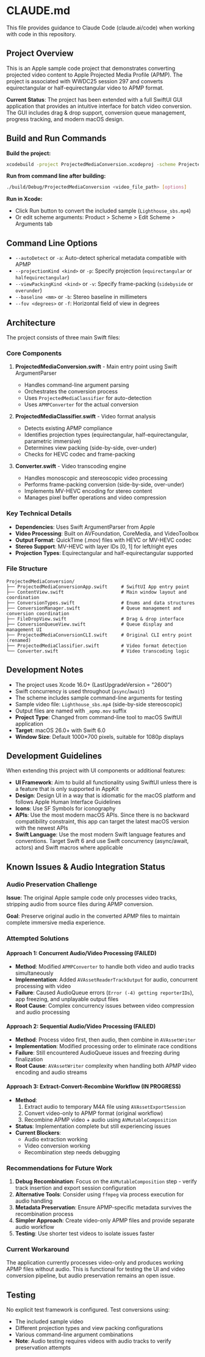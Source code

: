 # CLAUDE.md

This file provides guidance to Claude Code (claude.ai/code) when working with code in this repository.

## Project Overview

This is an Apple sample code project that demonstrates converting projected video content to Apple Projected Media Profile (APMP). The project is associated with WWDC25 session 297 and converts equirectangular or half-equirectangular video to APMP format.

**Current Status**: The project has been extended with a full SwiftUI GUI application that provides an intuitive interface for batch video conversion. The GUI includes drag & drop support, conversion queue management, progress tracking, and modern macOS design.

## Build and Run Commands

**Build the project:**
```bash
xcodebuild -project ProjectedMediaConversion.xcodeproj -scheme ProjectedMediaConversion -configuration Debug build
```

**Run from command line after building:**
```bash
./build/Debug/ProjectedMediaConversion <video_file_path> [options]
```

**Run in Xcode:**
- Click Run button to convert the included sample (`Lighthouse_sbs.mp4`)
- Or edit scheme arguments: Product > Scheme > Edit Scheme > Arguments tab

## Command Line Options

- `--autoDetect` or `-a`: Auto-detect spherical metadata compatible with APMP
- `--projectionKind <kind>` or `-p`: Specify projection (`equirectangular` or `halfequirectangular`)
- `--viewPackingKind <kind>` or `-v`: Specify frame-packing (`sidebyside` or `overunder`)
- `--baseline <mm>` or `-b`: Stereo baseline in millimeters
- `--fov <degrees>` or `-f`: Horizontal field of view in degrees

## Architecture

The project consists of three main Swift files:

### Core Components

1. **ProjectedMediaConversion.swift** - Main entry point using Swift ArgumentParser
   - Handles command-line argument parsing
   - Orchestrates the conversion process
   - Uses `ProjectedMediaClassifier` for auto-detection
   - Uses `APMPConverter` for the actual conversion

2. **ProjectedMediaClassifier.swift** - Video format analysis
   - Detects existing APMP compliance
   - Identifies projection types (equirectangular, half-equirectangular, parametric immersive)
   - Determines view packing (side-by-side, over-under)
   - Checks for HEVC codec and frame-packing

3. **Converter.swift** - Video transcoding engine
   - Handles monoscopic and stereoscopic video processing
   - Performs frame-packing conversion (side-by-side, over-under)
   - Implements MV-HEVC encoding for stereo content
   - Manages pixel buffer operations and video compression

### Key Technical Details

- **Dependencies**: Uses Swift ArgumentParser from Apple
- **Video Processing**: Built on AVFoundation, CoreMedia, and VideoToolbox
- **Output Format**: QuickTime (.mov) files with HEVC or MV-HEVC codec
- **Stereo Support**: MV-HEVC with layer IDs [0, 1] for left/right eyes
- **Projection Types**: Equirectangular and half-equirectangular supported

### File Structure

```
ProjectedMediaConversion/
├── ProjectedMediaConversionApp.swift     # SwiftUI App entry point
├── ContentView.swift                     # Main window layout and coordination
├── ConversionTypes.swift                 # Enums and data structures
├── ConversionManager.swift               # Queue management and conversion coordination
├── FileDropView.swift                    # Drag & drop interface
├── ConversionQueueView.swift             # Queue display and management UI
├── ProjectedMediaConversionCLI.swift     # Original CLI entry point (renamed)
├── ProjectedMediaClassifier.swift        # Video format detection
└── Converter.swift                       # Video transcoding logic
```

## Development Notes

- The project uses Xcode 16.0+ (LastUpgradeVersion = "2600")
- Swift concurrency is used throughout (`async`/`await`)
- The scheme includes sample command-line arguments for testing
- Sample video file: `Lighthouse_sbs.mp4` (side-by-side stereoscopic)
- Output files are named with `_apmp.mov` suffix
- **Project Type**: Changed from command-line tool to macOS SwiftUI application
- **Target**: macOS 26.0+ with Swift 6.0
- **Window Size**: Default 1000×700 pixels, suitable for 1080p displays

## Development Guidelines

When extending this project with UI components or additional features:

- **UI Framework**: Aim to build all functionality using SwiftUI unless there is a feature that is only supported in AppKit
- **Design**: Design UI in a way that is idiomatic for the macOS platform and follows Apple Human Interface Guidelines
- **Icons**: Use SF Symbols for iconography
- **APIs**: Use the most modern macOS APIs. Since there is no backward compatibility constraint, this app can target the latest macOS version with the newest APIs
- **Swift Language**: Use the most modern Swift language features and conventions. Target Swift 6 and use Swift concurrency (async/await, actors) and Swift macros where applicable

## Known Issues & Audio Integration Status

### Audio Preservation Challenge

**Issue**: The original Apple sample code only processes video tracks, stripping audio from source files during APMP conversion.

**Goal**: Preserve original audio in the converted APMP files to maintain complete immersive media experience.

### Attempted Solutions

#### Approach 1: Concurrent Audio/Video Processing (FAILED)
- **Method**: Modified `APMPConverter` to handle both video and audio tracks simultaneously
- **Implementation**: Added `AVAssetReaderTrackOutput` for audio, concurrent processing with video
- **Failure**: Caused AudioQueue errors (`Error (-4) getting reporterIDs`), app freezing, and unplayable output files
- **Root Cause**: Complex concurrency issues between video compression and audio processing

#### Approach 2: Sequential Audio/Video Processing (FAILED) 
- **Method**: Process video first, then audio, then combine in `AVAssetWriter`
- **Implementation**: Modified processing order to eliminate race conditions
- **Failure**: Still encountered AudioQueue issues and freezing during finalization
- **Root Cause**: `AVAssetWriter` complexity when handling both APMP video encoding and audio streams

#### Approach 3: Extract-Convert-Recombine Workflow (IN PROGRESS)
- **Method**: 
  1. Extract audio to temporary M4A file using `AVAssetExportSession`
  2. Convert video-only to APMP format (original workflow)
  3. Recombine APMP video + audio using `AVMutableComposition`
- **Status**: Implementation complete but still experiencing issues
- **Current Blockers**: 
  - Audio extraction working
  - Video conversion working
  - Recombination step needs debugging

### Recommendations for Future Work

1. **Debug Recombination**: Focus on the `AVMutableComposition` step - verify track insertion and export session configuration
2. **Alternative Tools**: Consider using `ffmpeg` via process execution for audio handling
3. **Metadata Preservation**: Ensure APMP-specific metadata survives the recombination process
4. **Simpler Approach**: Create video-only APMP files and provide separate audio workflow
5. **Testing**: Use shorter test videos to isolate issues faster

### Current Workaround

The application currently processes video-only and produces working APMP files without audio. This is functional for testing the UI and video conversion pipeline, but audio preservation remains an open issue.

## Testing

No explicit test framework is configured. Test conversions using:
- The included sample video
- Different projection types and view packing configurations
- Various command-line argument combinations
- **Note**: Audio testing requires videos with audio tracks to verify preservation attempts